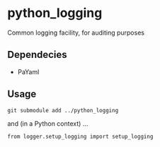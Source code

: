 # python_logging
Common logging facility, for auditing purposes

## Dependecies

* PaYaml

## Usage

```git submodule add ../python_logging```

and (in a Python context) ...

```from logger.setup_logging import setup_logging```
